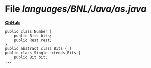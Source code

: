 # File _languages/BNL/Java/as.java_
**[GitHub](https://github.com/softlang/yas/blob/master/languages/BNL/Java/as.java)**
```
public class Number {
    public Bits bits;
    public Rest rest;
}
public abstract class Bits { }
public class Single extends Bits {
    public Bit bit;
...
```
